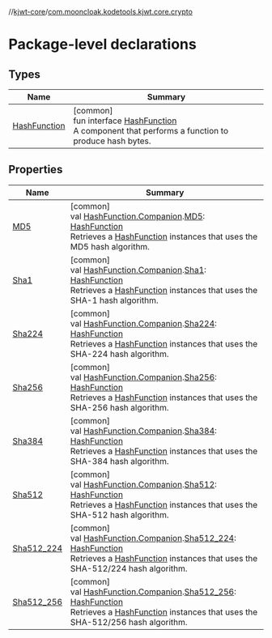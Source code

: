 //[kjwt-core](../../index.md)/[com.mooncloak.kodetools.kjwt.core.crypto](index.md)

# Package-level declarations

## Types

| Name | Summary |
|---|---|
| [HashFunction](-hash-function/index.md) | [common]<br>fun interface [HashFunction](-hash-function/index.md)<br>A component that performs a function to produce hash bytes. |

## Properties

| Name | Summary |
|---|---|
| [MD5](-m-d5.md) | [common]<br>val [HashFunction.Companion](-hash-function/-companion/index.md).[MD5](-m-d5.md): [HashFunction](-hash-function/index.md)<br>Retrieves a [HashFunction](-hash-function/index.md) instances that uses the MD5 hash algorithm. |
| [Sha1](-sha1.md) | [common]<br>val [HashFunction.Companion](-hash-function/-companion/index.md).[Sha1](-sha1.md): [HashFunction](-hash-function/index.md)<br>Retrieves a [HashFunction](-hash-function/index.md) instances that uses the SHA-1 hash algorithm. |
| [Sha224](-sha224.md) | [common]<br>val [HashFunction.Companion](-hash-function/-companion/index.md).[Sha224](-sha224.md): [HashFunction](-hash-function/index.md)<br>Retrieves a [HashFunction](-hash-function/index.md) instances that uses the SHA-224 hash algorithm. |
| [Sha256](-sha256.md) | [common]<br>val [HashFunction.Companion](-hash-function/-companion/index.md).[Sha256](-sha256.md): [HashFunction](-hash-function/index.md)<br>Retrieves a [HashFunction](-hash-function/index.md) instances that uses the SHA-256 hash algorithm. |
| [Sha384](-sha384.md) | [common]<br>val [HashFunction.Companion](-hash-function/-companion/index.md).[Sha384](-sha384.md): [HashFunction](-hash-function/index.md)<br>Retrieves a [HashFunction](-hash-function/index.md) instances that uses the SHA-384 hash algorithm. |
| [Sha512](-sha512.md) | [common]<br>val [HashFunction.Companion](-hash-function/-companion/index.md).[Sha512](-sha512.md): [HashFunction](-hash-function/index.md)<br>Retrieves a [HashFunction](-hash-function/index.md) instances that uses the SHA-512 hash algorithm. |
| [Sha512_224](-sha512_224.md) | [common]<br>val [HashFunction.Companion](-hash-function/-companion/index.md).[Sha512_224](-sha512_224.md): [HashFunction](-hash-function/index.md)<br>Retrieves a [HashFunction](-hash-function/index.md) instances that uses the SHA-512/224 hash algorithm. |
| [Sha512_256](-sha512_256.md) | [common]<br>val [HashFunction.Companion](-hash-function/-companion/index.md).[Sha512_256](-sha512_256.md): [HashFunction](-hash-function/index.md)<br>Retrieves a [HashFunction](-hash-function/index.md) instances that uses the SHA-512/256 hash algorithm. |
